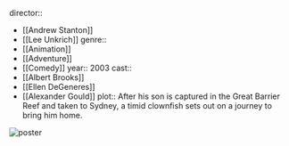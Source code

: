 director:: 
  - [[Andrew Stanton]]
  - [[Lee Unkrich]]
genre:: 
  - [[Animation]]
  - [[Adventure]]
  - [[Comedy]]
year:: 2003
cast:: 
  - [[Albert Brooks]]
  - [[Ellen DeGeneres]]
  - [[Alexander Gould]]
plot:: After his son is captured in the Great Barrier Reef and taken to Sydney, a timid clownfish sets out on a journey to bring him home.

![poster](https://m.media-amazon.com/images/M/MV5BMTc5NjExNTA5OV5BMl5BanBnXkFtZTYwMTQ0ODY2._V1_SX300.jpg)
